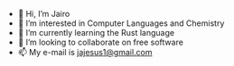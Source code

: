 - 👋 Hi, I’m Jairo
- 👀 I’m interested in Computer Languages and Chemistry
- 🌱 I’m currently learning the Rust language
- 💞️ I’m looking to collaborate on free software
- 📫 My e-mail is jajesus1@gmail.com

<!---
jairoaju/jairoaju is a ✨ special ✨ repository because its `README.md` (this file) appears on your GitHub profile.
You can click the Preview link to take a look at your changes.
--->
